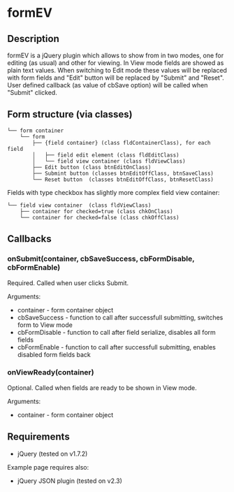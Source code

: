 formEV
======

## Description

formEV is a jQuery plugin which allows to show from in two modes, one for editing (as usual) and other for viewing.
In View mode fields are showed as plain text values.
When switching to Edit mode these values will be replaced with form fields and "Edit" button will be replaced by "Submit" and "Reset".
User defined callback (as value of cbSave option) will be called when "Submit" clicked.

## Form structure (via classes)

    └── form container
        └── form
            ├── {field container} (class fldContainerClass), for each field
            │   ├── field edit element (class fldEditClass)
            │   └── field view container (class fldViewClass)
            ├── Edit button (class btnEditOnClass)
            ├── Submint button (classes btnEditOffClass, btnSaveClass)
            └── Reset button  (classes btnEditOffClass, btnResetClass)

Fields with type checkbox has slightly more complex field view container:

    └── field view container  (class fldViewClass)
        ├── container for checked=true (class chkOnClass)
        └── container for checked=false (class chkOffClass)

## Callbacks

### onSubmit(container, cbSaveSuccess, cbFormDisable, cbFormEnable)

Required. Called when user clicks Submit.

Arguments:

* container - form container object
* cbSaveSuccess - function to call after successfull submitting, switches form to View mode
* cbFormDisable - function to call after field serialize, disables all form fields
* cbFormEnable - function to call after successfull submitting, enables disabled form fields back

### onViewReady(container)

Optional. Called when fields are ready to be shown in View mode.

Arguments:

* container - form container object

## Requirements

* jQuery (tested on v1.7.2)

Example page requires also:

* jQuery JSON plugin (tested on v2.3)
